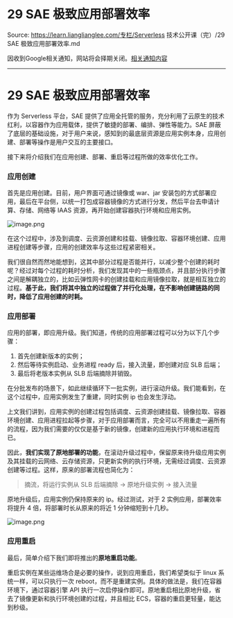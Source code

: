 # 29 SAE 极致应用部署效率 

Source: https://learn.lianglianglee.com/专栏/Serverless 技术公开课（完）/29 SAE 极致应用部署效率.md

因收到Google相关通知，网站将会择期关闭。[相关通知内容](https://lumendatabase.org/notices/44265620)

---

# 29 SAE 极致应用部署效率

作为 Serverless 平台，SAE 提供了应用全托管的服务，充分利用了云原生的技术红利，以容器作为应用载体，提供了敏捷的部署、编排、弹性等能力。SAE 屏蔽了底层的基础设施，对于用户来说，感知到的最底层资源是应用实例本身，应用创建、部署等操作是用户交互的主要接口。

接下来将介绍我们在应用创建、部署、重启等过程所做的效率优化工作。

### 应用创建

首先是应用创建。目前，用户界面可通过镜像或 war、jar 安装包的方式部署应用，最后在平台侧，以统一打包成容器镜像的方式进行分发，然后平台去申请计算、存储、网络等 IAAS 资源，再开始创建容器执行环境和应用实例。

![image.png](assets/2020-11-09-075046.png)

在这个过程中，涉及到调度、云资源创建和挂载、镜像拉取、容器环境创建、应用进程创建等步骤，应用的创建效率与这些过程紧密相关。

我们很自然而然地能想到，这其中部分过程是否能并行，以减少整个创建的耗时呢？经过对每个过程的耗时分析，我们发现其中的一些瓶颈点，并且部分执行步骤之间是解耦独立的，比如云弹性网卡的创建挂载和应用镜像拉取，就是相互独立的过程。**基于此，我们将其中独立的过程做了并行化处理，在不影响创建链路的同时，降低了应用创建的时耗。**

### 应用部署

应用的部署，即应用升级。我们知道，传统的应用部署过程可以分为以下几个步骤：

1. 首先创建新版本的实例；
2. 然后等待实例启动、业务进程 ready 后，接入流量，即创建对应 SLB 后端；
3. 最后将老版本实例从 SLB 后端摘除并销毁。

在分批发布的场景下，如此继续循环下一批实例，进行滚动升级。我们能看到，在这个过程中，应用实例发生了重建，同时实例 ip 也会发生浮动。

上文我们讲到，应用实例的创建过程包括调度、云资源创建挂载、镜像拉取、容器环境创建、应用进程拉起等步骤，对于应用部署而言，完全可以不用重走一遍所有的流程，因为我们需要的仅仅是基于新的镜像，创建新的应用执行环境和进程而已。

因此，**我们实现了原地部署的功能**，在滚动升级过程中，保留原来待升级应用实例及其挂载的云网络、云存储资源，只更新实例的执行环境，无需经过调度、云资源创建等过程。这样，原来的部署流程也简化为：

> 摘流，将运行实例从 SLB 后端摘除 -> 原地升级实例 -> 接入流量

原地升级后，应用实例仍保持原来的 ip。经过测试，对于 2 实例应用，部署效率将提升 4 倍，将部署时长从原来的将近 1 分钟缩短到十几秒。

![image.png](assets/2020-11-09-075047.png)

### 应用重启

最后，简单介绍下我们即将推出的**原地重启功能**。

重启实例在某些运维场合是必要的操作，说到应用重启，我们希望类似于 linux 系统一样，可以只执行一次 reboot，而不是重建实例。具体的做法是，我们在容器环境下，通过容器引擎 API 执行一次启停操作即可。原地重启相比原地升级，省去了镜像更新和执行环境创建的过程，并且相比 ECS，容器的重启更轻量，能达到秒级。